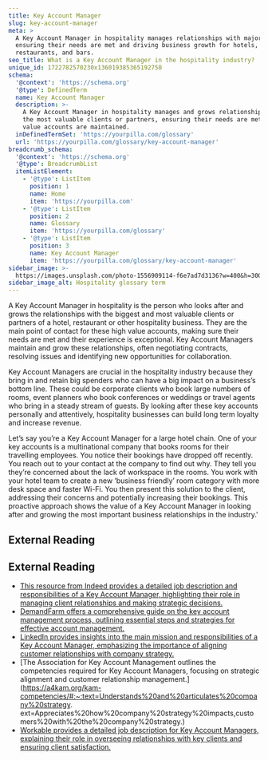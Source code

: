 ```yaml
---
title: Key Account Manager
slug: key-account-manager
meta: >
  A Key Account Manager in hospitality manages relationships with major clients,
  ensuring their needs are met and driving business growth for hotels,
  restaurants, and bars.
seo_title: What is a Key Account Manager in the hospitality industry?
unique_id: 1722782570230x136019385365192750
schema:
  '@context': 'https://schema.org'
  '@type': DefinedTerm
  name: Key Account Manager
  description: >-
    A Key Account Manager in hospitality manages and grows relationships with
    the most valuable clients or partners, ensuring their needs are met and high
    value accounts are maintained.
  inDefinedTermSet: 'https://yourpilla.com/glossary'
  url: 'https://yourpilla.com/glossary/key-account-manager'
breadcrumb_schema:
  '@context': 'https://schema.org'
  '@type': BreadcrumbList
  itemListElement:
    - '@type': ListItem
      position: 1
      name: Home
      item: 'https://yourpilla.com'
    - '@type': ListItem
      position: 2
      name: Glossary
      item: 'https://yourpilla.com/glossary'
    - '@type': ListItem
      position: 3
      name: Key Account Manager
      item: 'https://yourpilla.com/glossary/key-account-manager'
sidebar_image: >-
  https://images.unsplash.com/photo-1556909114-f6e7ad7d3136?w=400&h=300&fit=crop&auto=format
sidebar_image_alt: Hospitality glossary term
---
```


A Key Account Manager in hospitality is the person who looks after and grows the relationships with the biggest and most valuable clients or partners of a hotel, restaurant or other hospitality business. They are the main point of contact for these high value accounts, making sure their needs are met and their experience is exceptional. Key Account Managers maintain and grow these relationships, often negotiating contracts, resolving issues and identifying new opportunities for collaboration.

Key Account Managers are crucial in the hospitality industry because they bring in and retain big spenders who can have a big impact on a business’s bottom line. These could be corporate clients who book large numbers of rooms, event planners who book conferences or weddings or travel agents who bring in a steady stream of guests. By looking after these key accounts personally and attentively, hospitality businesses can build long term loyalty and increase revenue.

Let’s say you’re a Key Account Manager for a large hotel chain. One of your key accounts is a multinational company that books rooms for their travelling employees. You notice their bookings have dropped off recently. You reach out to your contact at the company to find out why. They tell you they’re concerned about the lack of workspace in the rooms. You work with your hotel team to create a new ‘business friendly’ room category with more desk space and faster Wi-Fi. You then present this solution to the client, addressing their concerns and potentially increasing their bookings. This proactive approach shows the value of a Key Account Manager in looking after and growing the most important business relationships in the industry.'

## External Reading



## External Reading

*   [This resource from Indeed provides a detailed job description and responsibilities of a Key Account Manager, highlighting their role in managing client relationships and making strategic decisions.](https://in.indeed.com/career-advice/finding-a-job/what-does-key-account-manager-do#:~:text=A%20key%20account%20manager%20typically,out%20all%20their%20duties%20efficiently.)
*   [DemandFarm offers a comprehensive guide on the key account management process, outlining essential steps and strategies for effective account management.](https://www.demandfarm.com/blog/key-account-management-process/)
*   [LinkedIn provides insights into the main mission and responsibilities of a Key Account Manager, emphasizing the importance of aligning customer relationships with company strategy.](https://www.linkedin.com/advice/3/what-does-key-account-manager-do-skills-account-management-owd8e#:~:text=A%20key%20account%20manager%20is%20responsible%20for%20identifying%20and%20segmenting,company's%20strategic%20goals%20and%20vision.)
*   [The Association for Key Account Management outlines the competencies required for Key Account Managers, focusing on strategic alignment and customer relationship management.](https://a4kam.org/kam-competencies/#:~:text=Understands%20and%20articulates%20company%20strategy.	ext=Appreciates%20how%20company%20strategy%20impacts,customers%20with%20the%20company%20strategy.)
*   [Workable provides a detailed job description for Key Account Managers, explaining their role in overseeing relationships with key clients and ensuring client satisfaction.](https://resources.workable.com/key-account-manager-job-description)
